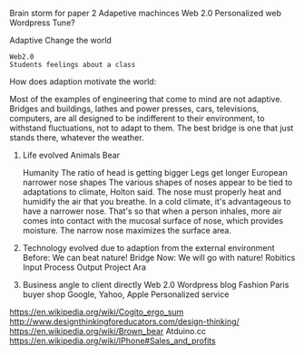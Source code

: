 Brain storm for paper 2
Adapetive machinces
Web 2.0 Personalized web
Wordpress
Tune?

Adaptive Change the world
	
	Web2.0
	Students feelings about a class

How does adaption motivate the world:

Most of the examples of engineering that come to mind are not adaptive. Bridges and buildings, lathes and power presses, cars, televisions, computers, are all designed to be indifferent to their environment, to withstand fluctuations, not to adapt to them. The best bridge is one that just stands there, whatever the weather.

1. Life evolved
	Animals
		Bear

	Humanity
		The ratio of head is getting bigger
		Legs get longer
		European narrower nose shapes
			The various shapes of noses appear to be tied to adaptations to climate, Holton said. The nose must properly heat and humidify the air that you breathe. In a cold climate, it's advantageous to have a narrower nose. That's so that when a person inhales, more air comes into contact with the mucosal surface of nose, which provides moisture. The narrow nose maximizes the surface area.



2. Technology evolved due to adaption from the external environment
	Before: We can beat nature! 
		Bridge
	Now: We will go with nature!
		Robitics
			Input
			Process
			Output
		Project Ara

3. Business angle to client directly
	Web 2.0
		Wordpress
		blog
	Fashion
		Paris buyer shop
	Google, Yahoo, Apple
		Personalized service

https://en.wikipedia.org/wiki/Cogito_ergo_sum
http://www.designthinkingforeducators.com/design-thinking/
https://en.wikipedia.org/wiki/Brown_bear
Atduino.cc
https://en.wikipedia.org/wiki/IPhone#Sales_and_profits

